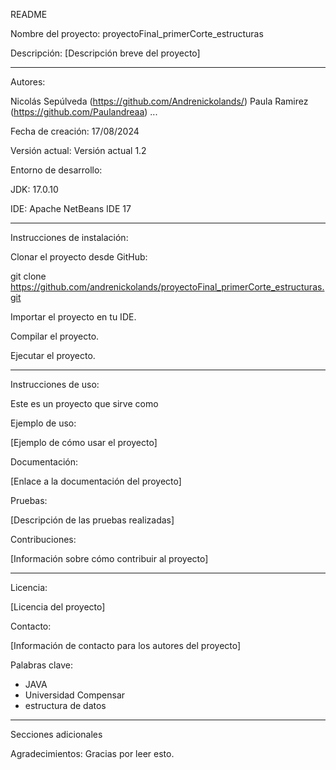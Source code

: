 README

Nombre del proyecto: proyectoFinal_primerCorte_estructuras

Descripción: [Descripción breve del proyecto]

---

Autores:

Nicolás Sepúlveda (https://github.com/Andrenickolands/)
Paula Ramirez (https://github.com/Paulandreaa)
...

Fecha de creación: 17/08/2024

Versión actual: Versión actual 1.2

Entorno de desarrollo:

JDK: 17.0.10

IDE: Apache NetBeans IDE 17

---

Instrucciones de instalación:

Clonar el proyecto desde GitHub:

git clone https://github.com/andrenickolands/proyectoFinal_primerCorte_estructuras.git

Importar el proyecto en tu IDE.

Compilar el proyecto.

Ejecutar el proyecto.

---

Instrucciones de uso:

Este es un proyecto que sirve como

Ejemplo de uso:

[Ejemplo de cómo usar el proyecto]

Documentación:

[Enlace a la documentación del proyecto]

Pruebas:

[Descripción de las pruebas realizadas]

Contribuciones:

[Información sobre cómo contribuir al proyecto]

---

Licencia:

[Licencia del proyecto]

Contacto:

[Información de contacto para los autores del proyecto]

Palabras clave:

- JAVA
- Universidad Compensar
- estructura de datos

---

Secciones adicionales

Agradecimientos: Gracias por leer esto.
